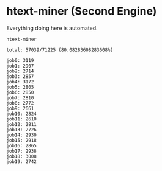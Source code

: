 # htext-miner (Second Engine)

Everything doing here is automated.

```
htext-miner

total: 57039/71225 (80.08283608283608%)

job0: 3119
job1: 2907
job2: 2714
job3: 2857
job4: 3172
job5: 2805
job6: 2850
job7: 2810
job8: 2772
job9: 2661
job10: 2824
job11: 2610
job12: 2811
job13: 2726
job14: 2930
job15: 2918
job16: 2865
job17: 2938
job18: 3008
job19: 2742
```